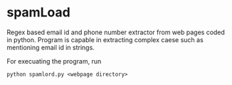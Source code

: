 # spamLoad

Regex based email id and phone number extractor from web pages coded in python. Program is capable in extracting complex caese such as mentioning email id in strings.

For execuating the program, run
```
python spamlord.py <webpage directory>
```